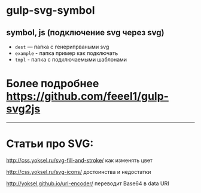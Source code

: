 # gulp-svg-symbol
symbol, js (подключение svg через svg)
------
- `dest` — папка с генерипрваными svg
- `example` - папка пример как подключать
- `tmpl` - папка с подключаемыми шаблонами
# Более подробнее https://github.com/feeel1/gulp-svg2js
------

Статьи про SVG:
======

http://css.yoksel.ru/svg-fill-and-stroke/ как изменять цвет

http://css.yoksel.ru/svg-icons/ достоинства и недостатки

http://yoksel.github.io/url-encoder/ переводит Base64 в data URI
